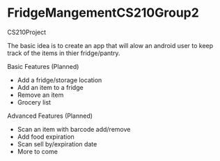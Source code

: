 # FridgeMangementCS210Group2
CS210Project


The basic idea is to create an app that will alow an android user to keep track of the items in thier fridge/pantry.


Basic Features (Planned)
-  Add a fridge/storage location
-  Add an item to a fridge
-  Remove an item
-  Grocery list

Advanced Features (Planned)
-  Scan an item with barcode add/remove
-  Add food expiration
-  Scan sell by/expiration date
-  More to come
